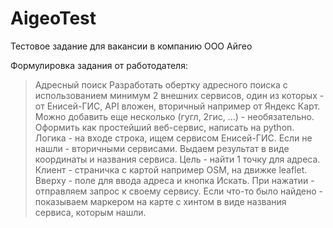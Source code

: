 # AigeoTest

Тестовое задание для вакансии в компанию ООО Айгео

Формулировка задания от работодателя:

>Адресный поиск
>Разработать обертку адресного поиска с использованием минимум 2 внешних сервисов, один из которых - от Енисей-ГИС, API вложен, вторичный например от Яндекс Карт. Можно добавить еще несколько (гугл, 2гис, ...) - необязательно. Оформить как простейший веб-сервис, написать на python. Логика - на входе строка, ищем сервисом Енисей-ГИС. Если не нашли - вторичными сервисами. Выдаем результат в виде координаты и названия сервиса. Цель - найти 1 точку для адреса.
>Клиент - страничка с картой например OSM, на движке leaflet. Вверху - поле для ввода адреса и кнопка Искать. При нажатии - отправляем запрос к своему сервису. Если что-то было найдено - показываем маркером на карте с хинтом в виде названия сервиса, которым нашли.
